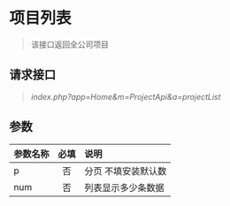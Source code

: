 # 项目列表

> 该接口返回全公司项目

## 请求接口

>  *index.php?app=Home&m=ProjectApi&a=projectList*


## 参数

| 参数名称      |    必填 | 说明  |
| :-------- | :--------:| :-- |
| p  | 否 |  分页 不填安装默认数   |
|num | 否| 列表显示多少条数据 |



